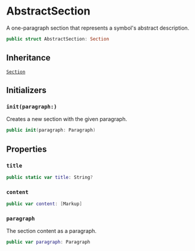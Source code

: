 # AbstractSection

A one-paragraph section that represents a symbol's abstract description.

``` swift
public struct AbstractSection: Section 
```

## Inheritance

[`Section`](/Section)

## Initializers

### `init(paragraph:)`

Creates a new section with the given paragraph.

``` swift
public init(paragraph: Paragraph) 
```

## Properties

### `title`

``` swift
public static var title: String? 
```

### `content`

``` swift
public var content: [Markup] 
```

### `paragraph`

The section content as a paragraph.

``` swift
public var paragraph: Paragraph
```
